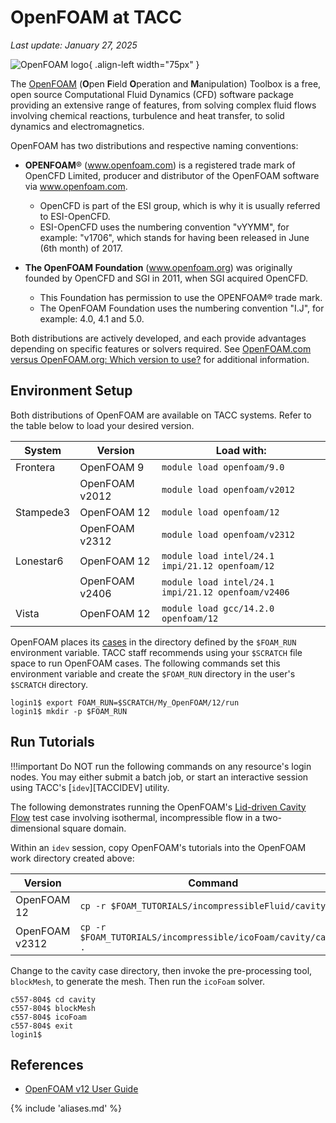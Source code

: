 # OpenFOAM at TACC
*Last update: January 27, 2025*

![OpenFOAM logo](../imgs/openfoam-logo.png){ .align-left width="75px" }

The [OpenFOAM](https://www.openfoam.org) (**O**pen **F**ield **O**peration and **M**anipulation) Toolbox is a free, open source Computational Fluid Dynamics (CFD) software package providing an extensive range of features, from solving complex fluid flows involving chemical reactions, turbulence and heat transfer, to solid dynamics and electromagnetics.

OpenFOAM has two distributions and respective naming conventions: 

* **OPENFOAM**&reg; (<a href="http://www.openfoam.com">www.openfoam.com</a>) is a registered trade mark of OpenCFD Limited, producer and distributor of the OpenFOAM software via www.openfoam.com.

	* OpenCFD is part of the ESI group, which is why it is usually referred to ESI-OpenCFD.
	* ESI-OpenCFD uses the numbering convention "vYYMM", for example: "v1706", which stands for having been released in June (6th month) of 2017.

* **The OpenFOAM Foundation** (<a href="http://www.openfoam.org">www.openfoam.org</a>) was originally founded by OpenCFD and SGI in 2011, when SGI acquired OpenCFD. 

	* This Foundation has permission to use the OPENFOAM&reg; trade mark.
	* The OpenFOAM Foundation uses the numbering convention "I.J", for example: 4.0, 4.1 and 5.0.

Both distributions are actively developed, and each provide advantages depending on specific features or solvers required. See [OpenFOAM.com versus OpenFOAM.org: Which version to use?](https://www.cfd-online.com/Forums/openfoam/197150-openfoam-com-versus-openfoam-org-version-use.html) for additional information. 


## Environment Setup

Both distributions of OpenFOAM are available on TACC systems. Refer to the table below to load your desired version.

System      | Version             | Load with:
    --      | --                  | --
Frontera    | OpenFOAM 9          | `module load openfoam/9.0`
            | OpenFOAM v2012      | `module load openfoam/v2012`
Stampede3   | OpenFOAM 12         | `module load openfoam/12`
            | OpenFOAM v2312      | `module load openfoam/v2312`
Lonestar6   | OpenFOAM 12         | `module load intel/24.1 impi/21.12 openfoam/12`
            | OpenFOAM v2406      | `module load intel/24.1 impi/21.12 openfoam/v2406`
Vista       | OpenFOAM 12         | `module load gcc/14.2.0 openfoam/12`


OpenFOAM places its [cases](https://doc.cfd.direct/openfoam/user-guide-v12/cases) in the directory defined by the `$FOAM_RUN` environment variable. TACC staff recommends using your `$SCRATCH` file space to run OpenFOAM cases. The following commands set this environment variable and create the `$FOAM_RUN` directory in the user's `$SCRATCH` directory.

```cmd-line
login1$ export FOAM_RUN=$SCRATCH/My_OpenFOAM/12/run
login1$ mkdir -p $FOAM_RUN
```

## Run Tutorials

!!!important
	Do NOT run the following commands on any resource's login nodes. You may either submit a batch job, or start an interactive session using TACC's [`idev`][TACCIDEV]  utility.

The following demonstrates running the OpenFOAM's <a href="https://cfd.direct/openfoam/user-guide/v7-cavity/%23x5-40002.1">Lid-driven Cavity Flow</a> test case involving isothermal, incompressible flow in a two-dimensional square domain.

Within an `idev` session, copy OpenFOAM's tutorials into the OpenFOAM work directory created above:

Version        | Command
     --        | --
OpenFOAM 12    | `cp -r $FOAM_TUTORIALS/incompressibleFluid/cavity .`
OpenFOAM v2312 | `cp -r $FOAM_TUTORIALS/incompressible/icoFoam/cavity/cavity .`

Change to the cavity case directory, then invoke the pre-processing tool, `blockMesh`, to generate the mesh. Then run the `icoFoam` solver.

```cmd-line
c557-804$ cd cavity
c557-804$ blockMesh
c557-804$ icoFoam
c557-804$ exit
login1$
```

## References

* [OpenFOAM v12 User Guide](https://doc.cfd.direct/openfoam/user-guide-v12/)

{% include 'aliases.md' %}
